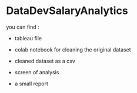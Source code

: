 # DataDevSalaryAnalytics

you can find :

- tableau file

- colab notebook for cleaning the original dataset

- cleaned dataset as a csv

- screen of analysis

- a small report 
